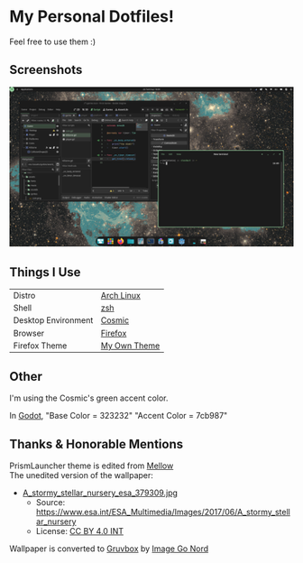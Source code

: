 # My Personal Dotfiles!
Feel free to use them :)

## Screenshots
![Cosmic Screenshot](misc/Cosmic.png)

## Things I Use
|||
| ------------- | ------------- |
|Distro|[Arch Linux](https://archlinux.org/)|
|Shell|[zsh](https://github.com/melatonia/dotfiles/blob/main/.zshrc)|
|Desktop Environment|[Cosmic](https://system76.com/cosmic/)|
|Browser|[Firefox](https://www.firefox.com/)|
|Firefox Theme|[My Own Theme](https://addons.mozilla.org/en-US/firefox/addon/cosmic-dark-green/?utm_source=addons.mozilla.org&utm_medium=referral&utm_content=search)|

## Other
I'm using the Cosmic's green accent color.

In [Godot](https://godotengine.org/), 
"Base Color = 323232"
"Accent Color = 7cb987" 

## Thanks & Honorable Mentions
PrismLauncher theme is edited from [Mellow](https://github.com/PrismLauncher/Themes/tree/main/themes/Mellow)  
The unedited version of the wallpaper:
- [A_stormy_stellar_nursery_esa_379309.jpg](original/A_stormy_stellar_nursery_esa_379309.jpg)
    - Source: https://www.esa.int/ESA_Multimedia/Images/2017/06/A_stormy_stellar_nursery
    - License: [CC BY 4.0 INT](https://creativecommons.org/licenses/by/4.0/deed.en)
      
Wallpaper is converted to [Gruvbox](https://github.com/morhetz/gruvbox) by [Image Go Nord](https://ign.schrodinger-hat.it/color-schemes)
